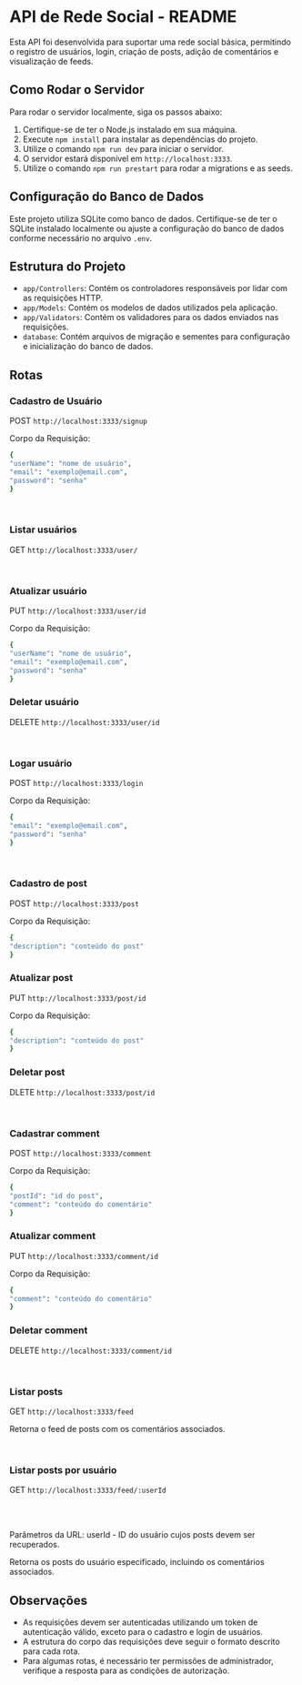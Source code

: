 # API de Rede Social - README

Esta API foi desenvolvida para suportar uma rede social básica, permitindo o registro de usuários, login, criação de posts, adição de comentários e visualização de feeds.

## Como Rodar o Servidor

Para rodar o servidor localmente, siga os passos abaixo:

1. Certifique-se de ter o Node.js instalado em sua máquina.
2. Execute `npm install` para instalar as dependências do projeto.
3. Utilize o comando `npm run dev` para iniciar o servidor.
4. O servidor estará disponível em `http://localhost:3333`.
5. Utilize o comando `npm run prestart` para rodar a migrations e as seeds.

## Configuração do Banco de Dados

Este projeto utiliza SQLite como banco de dados. Certifique-se de ter o SQLite instalado localmente ou ajuste a configuração do banco de dados conforme necessário no arquivo `.env`.

## Estrutura do Projeto

- `app/Controllers`: Contém os controladores responsáveis por lidar com as requisições HTTP.
- `app/Models`: Contém os modelos de dados utilizados pela aplicação.
- `app/Validators`: Contém os validadores para os dados enviados nas requisições.
- `database`: Contém arquivos de migração e sementes para configuração e inicialização do banco de dados.

## Rotas

### Cadastro de Usuário

POST `http://localhost:3333/signup`

Corpo da Requisição:

```sh
{
"userName": "nome de usuário",
"email": "exemplo@email.com",
"password": "senha"
}
```

<br>

### Listar usuários

GET `http://localhost:3333/user/`

<br>

### Atualizar usuário

PUT `http://localhost:3333/user/id`

Corpo da Requisição:

```sh
{
"userName": "nome de usuário",
"email": "exemplo@email.com",
"password": "senha"
}
```

### Deletar usuário

DELETE `http://localhost:3333/user/id`

<br>

### Logar usuário

POST `http://localhost:3333/login`

Corpo da Requisição:

```sh
{
"email": "exemplo@email.com",
"password": "senha"
}
```

<br>

### Cadastro de post

POST `http://localhost:3333/post`

Corpo da Requisição:

```sh
{
"description": "conteúdo do post"
}
```

### Atualizar post

PUT `http://localhost:3333/post/id`

Corpo da Requisição:

```sh
{
"description": "conteúdo do post"
}
```

### Deletar post

DLETE `http://localhost:3333/post/id`

<br>

### Cadastrar comment

POST `http://localhost:3333/comment`

Corpo da Requisição:

```sh
{
"postId": "id do post",
"comment": "conteúdo do comentário"
}
```

### Atualizar comment

PUT `http://localhost:3333/comment/id`

Corpo da Requisição:

```sh
{
"comment": "conteúdo do comentário"
}
```

### Deletar comment

DELETE `http://localhost:3333/comment/id`

<br>

### Listar posts

GET `http://localhost:3333/feed`

Retorna o feed de posts com os comentários associados.

<br>

### Listar posts por usuário

GET `http://localhost:3333/feed/:userId`

<br><br>

Parâmetros da URL:
userId - ID do usuário cujos posts devem ser recuperados.

Retorna os posts do usuário especificado, incluindo os comentários associados.

## Observações

- As requisições devem ser autenticadas utilizando um token de autenticação válido, exceto para o cadastro e login de usuários.
- A estrutura do corpo das requisições deve seguir o formato descrito para cada rota.
- Para algumas rotas, é necessário ter permissões de administrador, verifique a resposta para as condições de autorização.

```

```
